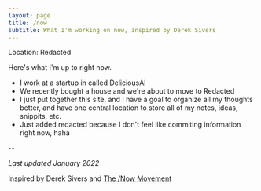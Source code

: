 ```yaml
---
layout: page
title: /now
subtitle: What I'm working on now, inspired by Derek Sivers
---
```


Location: Redacted

Here's what I'm up to right now.

- I work at a startup in called DeliciousAI
- We recently bought a house and we're about to move to Redacted
- I just put together this site, and I have a goal to organize all my thoughts better, and have one central location to store all of my notes, ideas, snippits, etc.
- Just added redacted because I don't feel like commiting information right now, haha

--   

*Last updated January 2022*

Inspired by Derek Sivers and <a href="https://sivers.org/nowff">The /Now Movement</a>